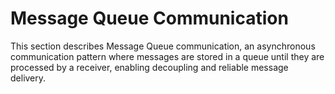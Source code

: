 # Message Queue Communication

This section describes Message Queue communication, an asynchronous communication pattern where messages are stored in a queue until they are processed by a receiver, enabling decoupling and reliable message delivery.